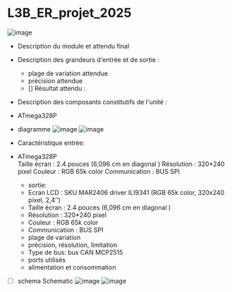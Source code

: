 # L3B_ER_projet_2025
![image](https://github.com/user-attachments/assets/13c84b5e-b1d9-4fab-b718-9bd79b4ce456)

*  Description du module et attendu final
-  Description des grandeurs d'entrée et de sortie :
    - plage de variation attendue
    - précision attendue
    -   [] Résultat attendu :
      
- Description des composants constitutifs de l'unité :
  
- ATmega328P











- diagramme
  ![image](https://github.com/user-attachments/assets/ccf99c77-78eb-4262-b89c-7dc7e1bb975c)
  ![image](https://github.com/user-attachments/assets/4c25735c-1e3d-4d70-bf3e-1b5b36aa7f72)

- Caractéristique entrée:
- ATmega328P    
    Taille écran : 2.4 pouces (6,096 cm en diagonal )
    Résolution : 320*240 pixel
    Couleur : RGB 65k color
    Communication : BUS SPI
  
    - sortie:
    - Ecran LCD : SKU MAR2406 driver ILI9341 (RGB 65k color, 320x240 pixel, 2,4’’)
    - Taille écran : 2.4 pouces (6,096 cm en diagonal )
    - Résolution : 320*240 pixel
    - Couleur : RGB 65k color
    - Communication : BUS SPI  
    - plage de variation
    - précision, résolution, limitation
    - Type de bus: bus CAN MCP2515 
    - ports utilisés
    - alimentation et consommation
- [ ] schema Schematic
![image](https://github.com/user-attachments/assets/c9e8300d-0b75-48c5-b027-505eddb6204e)
![image](https://github.com/user-attachments/assets/f754ef17-7da8-49f2-bd0d-0afe1dfeb3f5)
